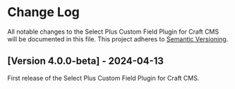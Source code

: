 # Change Log

All notable changes to the Select Plus Custom Field Plugin for Craft CMS will be
documented in this file. This project adheres to [Semantic Versioning](http://semver.org/).

## [Version 4.0.0-beta] - 2024-04-13

First release of the Select Plus Custom Field Plugin for Craft CMS.